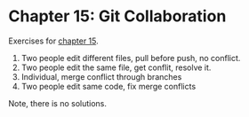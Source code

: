 # Chapter 15: Git Collaboration

Exercises for [chapter 15](https://info201.github.io/git-collaboration.html).

1. Two people edit different files, pull before push, no conflict.
2. Two people edit the same file, get conflit, resolve it.
3. Individual, merge conflict through branches
4. Two people edit same code, fix merge conflicts

Note, there is no solutions. 
